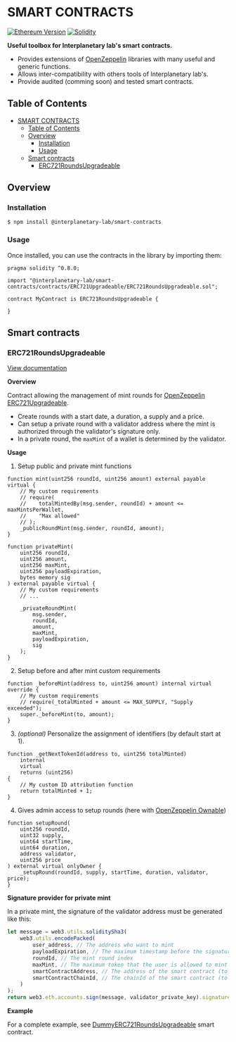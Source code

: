 # SMART CONTRACTS

[![Ethereum Version][ethereum-image]][ethereum-url]
[![Solidity][solidity-image]][solidity-url]

<!-- Markdown link & img dfn's -->
[ethereum-image]: https://img.shields.io/badge/Ethereum-purple?logo=Ethereum
[ethereum-url]: https://ethereum.org/fr/
[solidity-image]: https://img.shields.io/badge/Solidity_v0.8-gray?logo=Solidity
[solidity-url]: https://docs.soliditylang.org

**Useful toolbox for Interplanetary lab's smart contracts.**

- Provides extensions of [OpenZeppelin](https://github.com/OpenZeppelin/openzeppelin-contracts) libraries with many useful and generic functions.
- Allows inter-compatibility with others tools of Interplanetary lab's.
- Provide audited (comming soon) and tested smart contracts.

## Table of Contents
- [SMART CONTRACTS](#smart-contracts)
  - [Table of Contents](#table-of-contents)
  - [Overview](#overview)
    - [Installation](#installation)
    - [Usage](#usage)
  - [Smart contracts](#smart-contracts-1)
    - [ERC721RoundsUpgradeable](#erc721roundsupgradeable)


## Overview

### Installation

```console
$ npm install @interplanetary-lab/smart-contracts
```

### Usage

Once installed, you can use the contracts in the library by importing them:

```solidity
pragma solidity ^0.8.0;

import "@interplanetary-lab/smart-contracts/contracts/ERC721Upgradeable/ERC721RoundsUpgradeable.sol";

contract MyContract is ERC721RoundsUpgradeable {

}
```


## Smart contracts

### ERC721RoundsUpgradeable
[View documentation](./docs/ERC721Upgradeable/ERC721RoundsUpgradeable.md)

**Overview**

Contract allowing the management of mint rounds for [OpenZeppelin ERC721Upgradeable](https://github.com/OpenZeppelin/openzeppelin-contracts-upgradeable/blob/master/contracts/token/ERC721/ERC721Upgradeable.sol).
- Create rounds with a start date, a duration, a supply and a price.
- Can setup a private round with a validator address where the mint is authorized through the validator's signature only.
- In a private round, the `maxMint` of a wallet is determined by the validator.


**Usage**

1. Setup public and private mint functions
```solidity
function mint(uint256 roundId, uint256 amount) external payable virtual {
    // My custom requirements 
    // require(
    //    totalMintedBy(msg.sender, roundId) + amount <= maxMintsPerWallet,
    //    "Max allowed"
    // );
    _publicRoundMint(msg.sender, roundId, amount);
}
```

```solidity
function privateMint(
    uint256 roundId,
    uint256 amount,
    uint256 maxMint,
    uint256 payloadExpiration,
    bytes memory sig
) external payable virtual {
    // My custom requirements
    // ...

    _privateRoundMint(
        msg.sender,
        roundId,
        amount,
        maxMint,
        payloadExpiration,
        sig
    );
}
```

2. Setup before and after mint custom requirements
```solidity
function _beforeMint(address to, uint256 amount) internal virtual override {
    // My custom requirements
    // require(_totalMinted + amount <= MAX_SUPPLY, "Supply exceeded");
    super._beforeMint(to, amount);
}
```

3. _(optional)_ Personalize the assignment of identifiers (by default start at 1).
```solidity
function _getNextTokenId(address to, uint256 totalMinted)
    internal
    virtual
    returns (uint256)
{
    // My custom ID attribution function
    return totalMinted + 1;
}
```

4. Gives admin access to setup rounds (here with [OpenZeppelin Ownable](https://docs.openzeppelin.com/contracts/4.x/api/access#Ownable))
```solidity
function setupRound(
    uint256 roundId,
    uint32 supply,
    uint64 startTime,
    uint64 duration,
    address validator,
    uint256 price
) external virtual onlyOwner {
    _setupRound(roundId, supply, startTime, duration, validator, price);
}
```

**Signature provider for private mint**

In a private mint, the signature of the validator address must be generated like this: 

```javascript
let message = web3.utils.soliditySha3(
    web3.utils.encodePacked(
        user_address, // The address who want to mint
        payloadExpiration, // The maximum timestamp before the signature is considered invalid
        roundId, // The mint round index
        maxMint, // The maximum token that the user is allowed to mint in the round 
        smartContractAddress, // The address of the smart contract (to maximize security)
        smartContractChainId, // The chainId of the smart contract (to maximize security)
    )
);
return web3.eth.accounts.sign(message, validator_private_key).signature;
```

**Example**

For a complete example, see [DummyERC721RoundsUpgradeable](./contracts/ERC721Upgradeable/exemples/DummyERC721RoundsUpgradeable.sol) smart contract.
